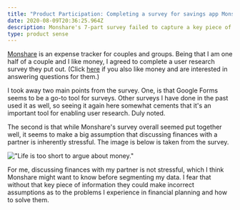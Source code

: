 ```yaml
---
title: "Product Participation: Completing a survey for savings app Monshare"
date: 2020-08-09T20:36:25.964Z
description: Monshare's 7-part survey failed to capture a key piece of information
type: product sense
---
```

[Monshare](https://monshare.io/) is an expense tracker for couples and groups. Being that I am one half of a couple and I like money, I agreed to complete a user research survey they put out. (Click [here](https://docs.google.com/forms/d/e/1FAIpQLSc0EYjJSQI2-QXD_o15pvNaCuZ0NZIFNfBMfwFg74omSizzqA/viewform) if you also like money and are interested in answering questions for them.)

I took away two main points from the survey. One, is that Google Forms seems to be a go-to tool for surveys. Other surveys I have done in the past used it as well, so seeing it again here somewhat cements that it's an important tool for enabling user research. Duly noted.

The second is that while Monshare's survey overall seemed put together well, it seems to make a big assumption that discussing finances with a  partner is inherently stressful. The image is below is taken from the survey.

!["Life is too short to argue about money."](/img/screen-shot-2020-08-12-at-2.57.41-pm.png)

For me, discussing finances with my partner is not stressful, which I think Monshare might want to know before segmenting my data. I fear that without that key piece of information they could make incorrect assumptions as to the problems I experience in financial planning and how to solve them.